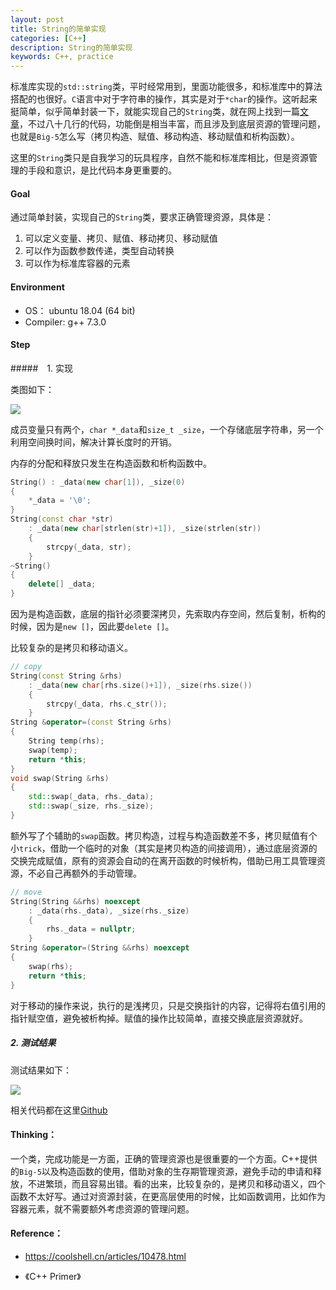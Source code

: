 ```yaml
---
layout: post
title: String的简单实现
categories: [C++]
description: String的简单实现
keywords: C++, practice
---
```


标准库实现的`std::string`类，平时经常用到，里面功能很多，和标准库中的算法搭配的也很好。`C`语言中对于字符串的操作，其实是对于`*char`的操作。这听起来挺简单，似乎简单封装一下，就能实现自己的`String`类，就在网上找到一篇[文章](https://coolshell.cn/articles/10478.html)，不过八十几行的代码，功能倒是相当丰富，而且涉及到底层资源的管理问题，也就是`Big-5`怎么写（拷贝构造、赋值、移动构造、移动赋值和析构函数）。

这里的`String`类只是自我学习的玩具程序，自然不能和标准库相比，但是资源管理的手段和意识，是比代码本身更重要的。

#### Goal

通过简单封装，实现自己的`String`类，要求正确管理资源，具体是：

1. 可以定义变量、拷贝、赋值、移动拷贝、移动赋值
2. 可以作为函数参数传递，类型自动转换
3. 可以作为标准库容器的元素

#### Environment

- OS： ubuntu 18.04 (64 bit)
- Compiler: g++ 7.3.0

#### Step

#####　1. 实现

类图如下：

![](https://raw.githubusercontent.com/plantree/PictureBed/master/images/20190609144115.png)

成员变量只有两个，`char *_data`和`size_t _size`，一个存储底层字符串，另一个利用空间换时间，解决计算长度时的开销。

内存的分配和释放只发生在构造函数和析构函数中。

```c++
String() : _data(new char[1]), _size(0)
{
    *_data = '\0';
}
String(const char *str) 
    : _data(new char[strlen(str)+1]), _size(strlen(str))
    {
        strcpy(_data, str);
    }
~String()
{
    delete[] _data;
}
```

因为是构造函数，底层的指针必须要深拷贝，先索取内存空间，然后复制，析构的时候，因为是`new []`，因此要`delete []`。

比较复杂的是拷贝和移动语义。

```c++
// copy
String(const String &rhs)
    : _data(new char[rhs.size()+1]), _size(rhs.size())
    {
        strcpy(_data, rhs.c_str());   
    }
String &operator=(const String &rhs)  
{
    String temp(rhs);
    swap(temp);
    return *this;
}
void swap(String &rhs)
{
    std::swap(_data, rhs._data);
    std::swap(_size, rhs._size);
}
```

额外写了个辅助的`swap`函数。拷贝构造，过程与构造函数差不多，拷贝赋值有个小`trick`，借助一个临时的对象（其实是拷贝构造的间接调用），通过底层资源的交换完成赋值，原有的资源会自动的在离开函数的时候析构，借助已用工具管理资源，不必自己再额外的手动管理。

```c++
// move
String(String &&rhs) noexcept
    : _data(rhs._data), _size(rhs._size)
    {
        rhs._data = nullptr;
    }
String &operator=(String &&rhs) noexcept
{
    swap(rhs);
    return *this;
}
```

对于移动的操作来说，执行的是浅拷贝，只是交换指针的内容，记得将右值引用的指针赋空值，避免被析构掉。赋值的操作比较简单，直接交换底层资源就好。

##### 2. 测试结果

测试结果如下：

![](https://raw.githubusercontent.com/plantree/PictureBed/master/images/20190609150104.png)

相关代码都在这里[Github](https://github.com/plantree/Practice)

#### Thinking：

一个类，完成功能是一方面，正确的管理资源也是很重要的一个方面。C++提供的`Big-5`以及构造函数的使用，借助对象的生存期管理资源，避免手动的申请和释放，不进繁琐，而且容易出错。看的出来，比较复杂的，是拷贝和移动语义，四个函数不太好写。通过对资源封装，在更高层使用的时候，比如函数调用，比如作为容器元素，就不需要额外考虑资源的管理问题。

#### Reference：

- https://coolshell.cn/articles/10478.html

- 《C++ Primer》

  